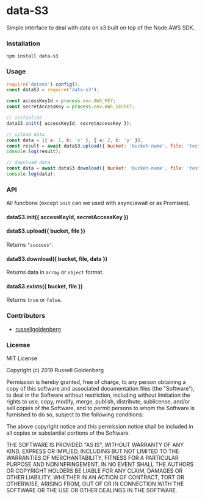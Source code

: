# data-S3
Simple interface to deal with data on s3 built on top of the Node AWS SDK. 

### Installation
`npm install data-s3`

### Usage

```javascript
require('dotenv').config();
const dataS3 = require('data-s3');

const accessKeyId = process.env.AWS_KEY;
const secretAccessKey = process.env.AWS_SECRET;

// initialize
dataS3.init({ accessKeyId, secretAccessKey });

// upload data
const data = [{ a: 1, b: 'x' }, { a: 2, b: 'y' }];
const result = await dataS3.upload({ bucket: 'bucket-name', file: 'test.csv', data });
console.log(result);

// download data
const data = await dataS3.download({ bucket: 'bucket-name', file: 'test.csv' });
console.log(data);
```

### API
All functions (except `init` can we used with async/await or as Promises).

#### dataS3.init({ accessKeyId, secretAccessKey })

#### dataS3.upload({ bucket, file })
Returns `"success"`.

#### dataS3.download({ bucket, file, data })
Returns data in `array` or `object` format.

#### dataS3.exists({ bucket, file })
Returns `true` or `false`.

### Contributors 
* [russellgoldenberg](https://github.com/russellgoldenberg)

### License

MIT License

Copyright (c) 2019 Russell Goldenberg

Permission is hereby granted, free of charge, to any person obtaining a copy of
this software and associated documentation files (the "Software"), to deal in
the Software without restriction, including without limitation the rights to
use, copy, modify, merge, publish, distribute, sublicense, and/or sell copies of
the Software, and to permit persons to whom the Software is furnished to do so,
subject to the following conditions:

The above copyright notice and this permission notice shall be included in all
copies or substantial portions of the Software.

THE SOFTWARE IS PROVIDED "AS IS", WITHOUT WARRANTY OF ANY KIND, EXPRESS OR
IMPLIED, INCLUDING BUT NOT LIMITED TO THE WARRANTIES OF MERCHANTABILITY, FITNESS
FOR A PARTICULAR PURPOSE AND NONINFRINGEMENT. IN NO EVENT SHALL THE AUTHORS OR
COPYRIGHT HOLDERS BE LIABLE FOR ANY CLAIM, DAMAGES OR OTHER LIABILITY, WHETHER
IN AN ACTION OF CONTRACT, TORT OR OTHERWISE, ARISING FROM, OUT OF OR IN
CONNECTION WITH THE SOFTWARE OR THE USE OR OTHER DEALINGS IN THE SOFTWARE.
